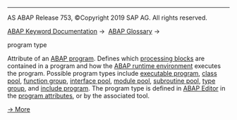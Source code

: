   

* * *

AS ABAP Release 753, ©Copyright 2019 SAP AG. All rights reserved.

[ABAP Keyword Documentation](javascript:call_link\('abenabap.htm'\)) →  [ABAP Glossary](javascript:call_link\('abenabap_glossary.htm'\)) → 

program type

Attribute of an [ABAP program](javascript:call_link\('abenabap_program_glosry.htm'\) "Glossary Entry"). Defines which [processing blocks](javascript:call_link\('abenprocessing_block_glosry.htm'\) "Glossary Entry") are contained in a program and how the [ABAP runtime environment](javascript:call_link\('abenabap_runtime_envir_glosry.htm'\) "Glossary Entry") executes the program. Possible program types include [executable program](javascript:call_link\('abenexecutable_program_glosry.htm'\) "Glossary Entry"), [class pool](javascript:call_link\('abenclass_pool_glosry.htm'\) "Glossary Entry"), [function group](javascript:call_link\('abenfunction_group_glosry.htm'\) "Glossary Entry"), [interface pool](javascript:call_link\('abeninterface_pool_glosry.htm'\) "Glossary Entry"), [module pool](javascript:call_link\('abenmodul_pool_glosry.htm'\) "Glossary Entry"), [subroutine pool](javascript:call_link\('abensubroutine_pool_glosry.htm'\) "Glossary Entry"), [type group](javascript:call_link\('abentype_group_1_glosry.htm'\) "Glossary Entry"), and [include program](javascript:call_link\('abeninclude_program_glosry.htm'\) "Glossary Entry"). The program type is defined in [ABAP Editor](javascript:call_link\('abenabap_editor_glosry.htm'\) "Glossary Entry") in the [program attributes](javascript:call_link\('abenprogram_attribute_glosry.htm'\) "Glossary Entry"), or by the associated tool.

[→ More](javascript:call_link\('abenprogram_type_oview.htm'\))